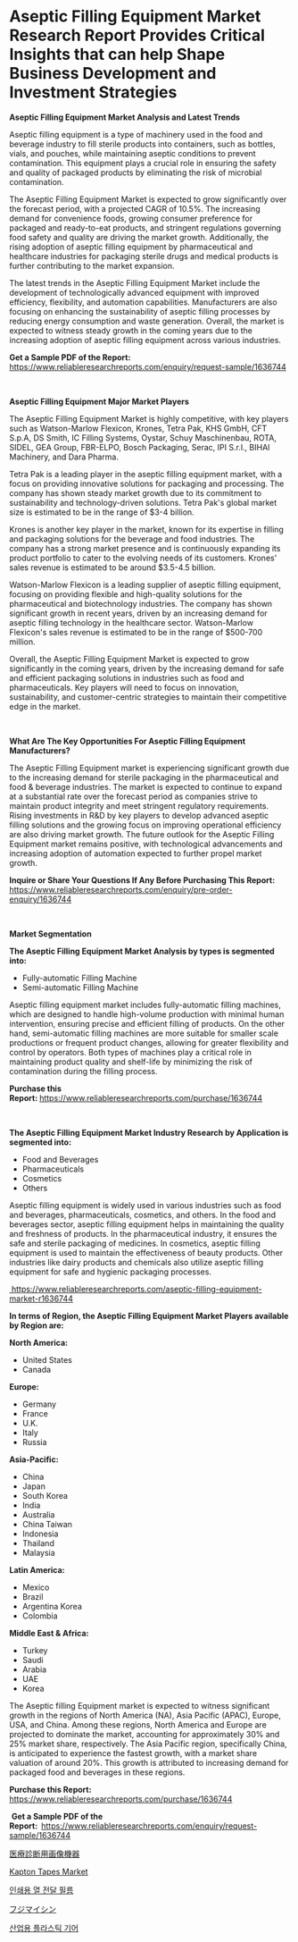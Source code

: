 <p><h1>Aseptic Filling Equipment Market Research Report Provides Critical Insights that can help Shape Business Development and Investment Strategies</h1></p><p><strong>Aseptic Filling Equipment Market Analysis and Latest Trends</strong></p>
<p><p>Aseptic filling equipment is a type of machinery used in the food and beverage industry to fill sterile products into containers, such as bottles, vials, and pouches, while maintaining aseptic conditions to prevent contamination. This equipment plays a crucial role in ensuring the safety and quality of packaged products by eliminating the risk of microbial contamination.</p><p>The Aseptic Filling Equipment Market is expected to grow significantly over the forecast period, with a projected CAGR of 10.5%. The increasing demand for convenience foods, growing consumer preference for packaged and ready-to-eat products, and stringent regulations governing food safety and quality are driving the market growth. Additionally, the rising adoption of aseptic filling equipment by pharmaceutical and healthcare industries for packaging sterile drugs and medical products is further contributing to the market expansion.</p><p>The latest trends in the Aseptic Filling Equipment Market include the development of technologically advanced equipment with improved efficiency, flexibility, and automation capabilities. Manufacturers are also focusing on enhancing the sustainability of aseptic filling processes by reducing energy consumption and waste generation. Overall, the market is expected to witness steady growth in the coming years due to the increasing adoption of aseptic filling equipment across various industries.</p></p>
<p><strong>Get a Sample PDF of the Report:&nbsp;</strong> <a href="https://www.reliableresearchreports.com/enquiry/request-sample/1636744">https://www.reliableresearchreports.com/enquiry/request-sample/1636744</a></p>
<p>&nbsp;</p>
<p><strong>Aseptic Filling Equipment Major Market Players</strong></p>
<p><p>The Aseptic Filling Equipment Market is highly competitive, with key players such as Watson-Marlow Flexicon, Krones, Tetra Pak, KHS GmbH, CFT S.p.A, DS Smith, IC Filling Systems, Oystar, Schuy Maschinenbau, ROTA, SIDEL, GEA Group, FBR-ELPO, Bosch Packaging, Serac, IPI S.r.l., BIHAI Machinery, and Dara Pharma.</p><p>Tetra Pak is a leading player in the aseptic filling equipment market, with a focus on providing innovative solutions for packaging and processing. The company has shown steady market growth due to its commitment to sustainability and technology-driven solutions. Tetra Pak's global market size is estimated to be in the range of $3-4 billion.</p><p>Krones is another key player in the market, known for its expertise in filling and packaging solutions for the beverage and food industries. The company has a strong market presence and is continuously expanding its product portfolio to cater to the evolving needs of its customers. Krones' sales revenue is estimated to be around $3.5-4.5 billion.</p><p>Watson-Marlow Flexicon is a leading supplier of aseptic filling equipment, focusing on providing flexible and high-quality solutions for the pharmaceutical and biotechnology industries. The company has shown significant growth in recent years, driven by an increasing demand for aseptic filling technology in the healthcare sector. Watson-Marlow Flexicon's sales revenue is estimated to be in the range of $500-700 million.</p><p>Overall, the Aseptic Filling Equipment Market is expected to grow significantly in the coming years, driven by the increasing demand for safe and efficient packaging solutions in industries such as food and pharmaceuticals. Key players will need to focus on innovation, sustainability, and customer-centric strategies to maintain their competitive edge in the market.</p></p>
<p>&nbsp;</p>
<p><strong>What Are The Key Opportunities For Aseptic Filling Equipment Manufacturers?</strong></p>
<p><p>The Aseptic Filling Equipment market is experiencing significant growth due to the increasing demand for sterile packaging in the pharmaceutical and food & beverage industries. The market is expected to continue to expand at a substantial rate over the forecast period as companies strive to maintain product integrity and meet stringent regulatory requirements. Rising investments in R&D by key players to develop advanced aseptic filling solutions and the growing focus on improving operational efficiency are also driving market growth. The future outlook for the Aseptic Filling Equipment market remains positive, with technological advancements and increasing adoption of automation expected to further propel market growth.</p></p>
<p><strong>Inquire or Share Your Questions If Any Before Purchasing This Report:</strong> <a href="https://www.reliableresearchreports.com/enquiry/pre-order-enquiry/1636744">https://www.reliableresearchreports.com/enquiry/pre-order-enquiry/1636744</a></p>
<p>&nbsp;</p>
<p><strong>Market Segmentation</strong></p>
<p><strong>The Aseptic Filling Equipment Market Analysis by types is segmented into:</strong></p>
<p><ul><li>Fully-automatic Filling Machine</li><li>Semi-automatic Filling Machine</li></ul></p>
<p><p>Aseptic filling equipment market includes fully-automatic filling machines, which are designed to handle high-volume production with minimal human intervention, ensuring precise and efficient filling of products. On the other hand, semi-automatic filling machines are more suitable for smaller scale productions or frequent product changes, allowing for greater flexibility and control by operators. Both types of machines play a critical role in maintaining product quality and shelf-life by minimizing the risk of contamination during the filling process.</p></p>
<p><strong>Purchase this Report:&nbsp;</strong><a href="https://www.reliableresearchreports.com/purchase/1636744">https://www.reliableresearchreports.com/purchase/1636744</a></p>
<p>&nbsp;</p>
<p><strong>The Aseptic Filling Equipment Market Industry Research by Application is segmented into:</strong></p>
<p><ul><li>Food and Beverages</li><li>Pharmaceuticals</li><li>Cosmetics</li><li>Others</li></ul></p>
<p><p>Aseptic filling equipment is widely used in various industries such as food and beverages, pharmaceuticals, cosmetics, and others. In the food and beverages sector, aseptic filling equipment helps in maintaining the quality and freshness of products. In the pharmaceutical industry, it ensures the safe and sterile packaging of medicines. In cosmetics, aseptic filling equipment is used to maintain the effectiveness of beauty products. Other industries like dairy products and chemicals also utilize aseptic filling equipment for safe and hygienic packaging processes.</p></p>
<p><a href="https://www.reliableresearchreports.com/aseptic-filling-equipment-market-r1636744">&nbsp;https://www.reliableresearchreports.com/aseptic-filling-equipment-market-r1636744</a></p>
<p><strong>In terms of Region, the Aseptic Filling Equipment Market Players available by Region are:</strong></p>
<p>
    <p> <strong> North America: </strong>
        <ul>
            <li>United States</li>
            <li>Canada</li>
        </ul>
        </p> 
    <p> <strong> Europe: </strong>
        <ul>
            <li>Germany</li>
            <li>France</li>
            <li>U.K.</li>
            <li>Italy</li>
            <li>Russia</li>
        </ul>
        </p> 
    <p> <strong> Asia-Pacific: </strong>
        <ul>
            <li>China</li>
            <li>Japan</li>
            <li>South Korea</li>
            <li>India</li>
            <li>Australia</li>
            <li>China Taiwan</li>
            <li>Indonesia</li>
            <li>Thailand</li>
            <li>Malaysia</li>
        </ul>
        </p> 
    <p> <strong> Latin America: </strong>
        <ul>
            <li>Mexico</li>
            <li>Brazil</li>
            <li>Argentina Korea</li>
            <li>Colombia</li>
        </ul>
        </p> 
    <p> <strong> Middle East & Africa: </strong>
        <ul>
            <li>Turkey</li>
            <li>Saudi</li>
            <li>Arabia</li>
            <li>UAE</li>
            <li>Korea</li>
        </ul>
    </p>
    </p>
<p><p>The Aseptic filling Equipment market is expected to witness significant growth in the regions of North America (NA), Asia Pacific (APAC), Europe, USA, and China. Among these regions, North America and Europe are projected to dominate the market, accounting for approximately 30% and 25% market share, respectively. The Asia Pacific region, specifically China, is anticipated to experience the fastest growth, with a market share valuation of around 20%. This growth is attributed to increasing demand for packaged food and beverages in these regions.</p></p>
<p><strong>Purchase this Report: </strong><a href="https://www.reliableresearchreports.com/purchase/1636744">https://www.reliableresearchreports.com/purchase/1636744</a></p>
<p>&nbsp;<strong>Get a Sample PDF of the Report:&nbsp;&nbsp;</strong><a href="https://www.reliableresearchreports.com/enquiry/request-sample/1636744">https://www.reliableresearchreports.com/enquiry/request-sample/1636744</a></p>
<p><strong></strong></p>
<p><p><a href="https://github.com/moulafa/Market-Research-Report-List-1/blob/main/670262227579.md">医療診断用画像機器</a></p><p><a href="https://issuu.com/reportprime-2/docs/kapton-tapes-market-size-2030.pptx">Kapton Tapes Market</a></p><p><a href="https://github.com/TobyKub4685/Market-Research-Report-List-1/blob/main/927455425204.md">인쇄용 열 전달 필름</a></p><p><a href="https://github.com/SantosDicki04/Market-Research-Report-List-1/blob/main/481697627580.md">フジマイシン</a></p><p><a href="https://github.com/mpodehpw07370073/Market-Research-Report-List-1/blob/main/812519125203.md">산업용 플라스틱 기어</a></p></p>